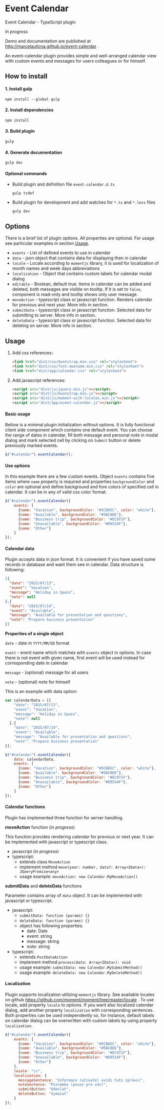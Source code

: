 # Event Calendar
Event Calendar - TypeScript plugin

*In progress*

Demo and documentation are published at http://marcelaulicna.github.io/event-calendar .

An event-calendar plugin provides simple and well-arranged calendar view with custom events and messages for users colleagues or for himself.

## How to install

#### 1. Install gulp
`npm install --global gulp`

#### 2. Install dependencies
`npm install`

#### 3. Build plugin
`gulp`

#### 4. Generate documentation
`gulp doc`

#### Optional commands
- Build plugin and definition file `event-calendar.d.ts`

  `gulp tsdef`

- Build plugin for development and add watches for `*.ts` and `*.less` files

  `gulp dev`

## Options
There is a brief list of plugin options. All properties are optional. For usage see particular examples in section [Usage](https://github.com/marcelaUlicna/event-calendar/blob/master/README.md#use-options).

- `events` - List of defined events to use in calendar
- `data` - json object that contains data for displaying then in calendar
- `locale` - Locale according to `momentjs` library, it is used for localization of month names and week days abbreviations
- `localization` - Object that contains custom labels for calendar modal dialog
- `editable` - Boolean, default true. Items in calendar can be added and deleted, both messages are visible on tooltip. If it is set to `false`, component is read-only and tooltip shows only user message.
- `moveAction` - typescript class or javascript function. Renders calendar for previous and next year. More info in section.
- `submitData` - typescript class or javascript function. Selected data for submitting to server. More info in section.
- `deleteData` - typescript class or javascript function. Selected data for deleting on server. More info in section.


## Usage

1. Add css references:

   ```html
   <link href="dist/css/bootstrap.min.css" rel="stylesheet">
   <link href="dist/css/font-awesome.min.css" rel="stylesheet">
   <link href="dist/app/calendar.css" rel="stylesheet">
   ```
2. Add javascript references:

    ```html
    <script src="dist/js/jquery.min.js"></script>
    <script src="dist/js/bootstrap.min.js"></script>
    <script src="dist/js/moment-with-locales.min.js"></script>
    <script src="dist/app/event-calendar.js"></script>
    ```
    
#### Basic usage
Bellow is a minimal plugin initialization without options. It is fully functional client side component which contains one default event. You can choose the range of dates in calendar, fill both message and personal note in modal dialog and mark selected cell by clicking on `Submit` button or delete previously marked events.

```javascript
$("#calendar").eventCalendar();
```

#### Use options
In this example there are a few custom events. Object `events` contains five items where `name` property is required and properties `backgroundColor` and `color` are optional and define background and fore colors of specified cell in calendar. It can be in any of valid css color format.
```javascript
$("#calendar").eventCalendar({
    events: [
      {name: "Vacation", backgroundColor: "#5CB85C", color: "white"},
      {name: "Available", backgroundColor: "#5BC0DE"},
      {name: "Business trip", backgroundColor: "#EC971F"},
      {name: "Unavailable", backgroundColor: "#D9534F"},
      {name: "Other"}
    ]
});
```

#### Calendar data
Plugin accepts data in json format. It is convenient if you have saved some records in database and want them see in calendar. Data structure is following:
```json
[{
  "date": "2015/07/13",
  "event": "Vacation",
  "message": "Holiday in Spain",
  "note": null
},{
  "date": "2015/07/14",
  "event": "Available",
  "message": "Available for presentation and questions",
  "note": "Prepare business presentation"
}]
```

__Properties of a single object__

`date` - date in `YYYY/MM/DD` format

`event` - event name which matches with `events` object in options. In case there is not event with given name, first event will be used instead for corresponding date in calendar

`message` - (optional) message for all users

`note` - (optional) note for himself

This is an example with data option:
```javascript
var calendarData = [{
    "date": "2015/07/13",
    "event": "Vacation",
    "message": "Holiday in Spain",
    "note": null
  },{
    "date": "2015/07/14",
    "event": "Available",
    "message": "Available for presentation and questions",
    "note": "Prepare business presentation"
}];

$("#calendar").eventCalendar({
    data: calendarData,
    events: [
      {name: "Vacation", backgroundColor: "#5CB85C", color: "white"},
      {name: "Available", backgroundColor: "#5BC0DE"},
      {name: "Business trip", backgroundColor: "#EC971F"},
      {name: "Unavailable", backgroundColor: "#D9534F"},
      {name: "Other"}
    ]
});
```

#### Calendar functions
Plugin has implemented three function for server handling.

__moveAction__ function (*in progress*)

This function provides rendering calendar for previous or next year. It can be implemented with javascript or typescript class.
- javascript (*in progress*)
- typescript:
  - extends class `MoveAction`
  - implement method `move(year: number, data?: Array<IData>): JQueryPromise<any>`
  - usage example: `moveAction: new Calendar.MyMoveAction()`


__submitData__ and __deleteData__ functions

Parameter contains array of `data` object. It can be implemented with javascript or typescript.
- javascript:
  - `submitData: function (params) {}`
  - `deleteData: function (params) {}`
  - object has following properties:
      - date: Date
      - event: string
      - message: string
      - note: string
- typescript:
  - extends `PostDataAction`
  - implement method `process(data: Array<IData>): void`
  - usage example: `submitData: new Calendar.MySubmitMethod()`
  - usage example: `deleteData: new Calendar.MyDeleteMethod()`

#### Localization
Plugin supports localization utilizing `momentjs` library. See available locales on github https://github.com/moment/moment/tree/master/locale . To use locale, add property `locale` to options. If you want also localized calendar dialog, add another property `localization` with corresponding sentences. Both properties can be used independently so, for instance, default labels on calendar dialog can be overwritten with custom labels by using property `localization`.

```javascript
$("#calendar").eventCalendar({
    events: [
      {name: "Vacation", backgroundColor: "#5CB85C", color: "white"},
      {name: "Available", backgroundColor: "#5BC0DE"},
      {name: "Business trip", backgroundColor: "#EC971F"},
      {name: "Unavailable", backgroundColor: "#D9534F"},
      {name: "Other"}
    ],
    locale: "cs",
    localization: {
      messageSentence: "Informace (uživatel uvidí tuto zprávu)",
      noteSentence: "Poznámka (pouze pro vás)",
      submitButton: "Odeslat",
      deleteButton: "Vymazat"
    }
});
```

